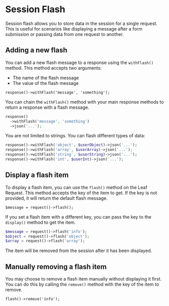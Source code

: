 # Session Flash

Session flash allows you to store data in the session for a single request. This is useful for scenarios like displaying a message after a form submission or passing data from one request to another.

## Adding a new flash

You can add a new flash message to a response using the `withFlash()` method. This method accepts two arguments:

- The name of the flash message
- The value of the flash message

```php:no-line-numbers
response()->withFlash('message', 'something');
```

You can chain the `withFlash()` method with your main response methods to return a response with a flash message.

```php
response()
  ->withFlash('message', 'something')
  ->json('...');
```

You are not limited to strings. You can flash different types of data:

```php
response()->withFlash('object', $userObject)->json('...');
response()->withFlash('array', $userArray)->json('...');
response()->withFlash('string', $userString)->json('...');
response()->withFlash('int', $userInt)->json('...');
```

## Display a flash item

To display a flash item, you can use the `flash()` method on the Leaf Request. This method accepts the key of the item to get. If the key is not provided, it will return the default flash message.

```php:no-line-numbers
$message = request()->flash();
```

If you set a flash item with a different key, you can pass the key to the `display()` method to get the item.

```php
$message = request()->flash('info');
$object = request()->flash('object');
$array = request()->flash('array');
```

The item will be removed from the session after it has been displayed.

## Manually removing a flash item

You may choose to remove a flash item manually without displaying it first. You can do this by calling the `remove()` method with the key of the item to remove.

```php:no-line-numbers
flash()->remove('info');
```
